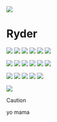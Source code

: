 

 ![](https://cdn.discordapp.com/attachments/1012789720612360235/1257941192650260551/jjba__kujo_jotaro_circles_border_by_whitenoize_dbueywn-fullview.png?ex=66863c87&is=6684eb07&hm=7abe33fd9d0468f16758aed5573d33db620ea91faeb41d9d6427afd1f321727e&)

# Ryder



![](https://cdn.discordapp.com/attachments/1012789720612360235/1257889984329814038/anti_usuk___stamp_by_anti_giripan_da4a1i1-fullview.png?ex=66860cd6&is=6684bb56&hm=97a0c70ffe22b047d6c41fb143166b8fe764c5d8a53824d5e53fec14e2833724&) ![](https://cdn.discordapp.com/attachments/1012789720612360235/1257948633769443409/aph__anti_usuk_by_chokorettomilku_d750fg5-fullview.png?ex=66864375&is=6684f1f5&hm=1e9d165fa5eaa0702dff3cedbeda4aefa7f43a6a9d08ac792ce2aebc8abbe3bf&)  ![](https://cdn.discordapp.com/attachments/1012789720612360235/1257926307518611526/d7hn94k-47bdbfa5-a431-4eb5-99a5-adb59d45b3cf.gif?ex=66862eaa&is=6684dd2a&hm=44f3c665f4921a5517df3eeac6b879f53812ba39376fe54c0a6fadbaae75f351&) ![](https://cdn.discordapp.com/attachments/1012789720612360235/1257926564922789978/d81qr7v-684a483e-f6e6-4ad4-a15b-1f47ecf0fef9.png?ex=66862ee8&is=6684dd68&hm=705b753c1baa7dc327493b3af7b402280ab61a6461acf313fdcf8f756e36f53e&) ![](https://cdn.discordapp.com/attachments/1012789720612360235/1257948646582784091/d7hex69-c1316c38-6f2f-40b7-a810-c541f91b3bea.gif?ex=66864378&is=6684f1f8&hm=f63835b233969300cb8323f6d51aff6beb89720de4a60c14b28b5e7fe8910f41&) ![](https://cdn.discordapp.com/attachments/1012789720612360235/1257948939970281502/d81ra67-eeefb9ab-c691-486b-9af5-e18e441e10b7.png?ex=668643be&is=6684f23e&hm=5902cec012f4d9e86d2f4bcccfb1ea45fa076ffaa47cd8316d1d0da25afbfa8e&)

![](https://cdn.discordapp.com/attachments/1077388167872786442/1257944082328850432/jjba__mountain_tim_stamp_by_whitenoize_dbsrnae-fullview.jpg?ex=66863f38&is=6684edb8&hm=295da8243f474fdc9bafe29b3e949ba1c19c2d186939658efe14e38135fe33bd&) ![](https://cdn.discordapp.com/attachments/1012789720612360235/1257929034973712458/dahp67f-906c247d-46af-4a5a-b49c-05f159e134fc.gif?ex=66863135&is=6684dfb5&hm=a07edb0380fe97214f2904dd0f97fe458efdb61529f2cd1f37305dd6802476ac&) ![](https://cdn.discordapp.com/attachments/1012789720612360235/1257941659270774884/jjba__tusk_stamp_by_whitenoize_dbu459g-fullview.jpg?ex=66863cf6&is=6684eb76&hm=1767846e5982b70978b16feced3b45643a117ba9163475568294e99eacafccf1&) ![](https://cdn.discordapp.com/attachments/1012789720612360235/1257934634138730566/daedvwr-12a67ee0-1471-40bf-b8ef-7fdc0eb38799.png?ex=6686366c&is=6684e4ec&hm=79f39e780179fde00119dc575987eae6c16c6b7fb13e202d9d45ff9921ad1d0a&) ![](https://cdn.discordapp.com/attachments/1012789720612360235/1257940899799892061/jjba____clamp__kujo_jouta_stamp_by_whitenoize_dc1wncm-fullview.jpg?ex=66863c41&is=6684eac1&hm=ad4abfe81c254a7afdaca71b49f7cd83e2e04e0ab5d822e06d957db258849b7f&) ![](https://cdn.discordapp.com/attachments/1012789720612360235/1257947553295630356/ddclwj8-ebf1bb0c-486f-46ef-8ead-ee28e042ca98.gif?ex=66864274&is=6684f0f4&hm=d5a229a68de8e361db2dc96c1a19c29fa10cd346c8104e9ebef64f0192e6525f&)

![](https://cdn.discordapp.com/attachments/1012789720612360235/1257929705412231178/d1ifsis-df623859-4888-4971-bbc3-524035323992.png?ex=668631d4&is=6684e054&hm=1de4dd6bc9ee9bb684ebd2589e753e2c53cc76b8b9f85e8b8bc77e606ef42242&) ![](https://cdn.discordapp.com/attachments/1012789720612360235/1257939305977090098/tumblr_1c98443b9adc3fb02abc6655411f0fc0_3f24632f_100.png?ex=66863ac5&is=6684e945&hm=020a139b0eff11dee3c540485eeec9d193456a636a446c2e60e33d8ff6fc26f1&) ![](https://cdn.discordapp.com/attachments/1012789720612360235/1257931936870170635/dbga1pm-b9b26a83-5c3b-4594-a180-f12935639382.png?ex=668633e8&is=6684e268&hm=233de5dc5c7a2dc089caf6f7220ecfc1fc30ff6c4d0001f76c3560dde350202d&) ![](https://cdn.discordapp.com/attachments/1012789720612360235/1257931937176223794/delav04-e965b738-8cd6-4e92-bf33-5823a837072e.png?ex=668633e9&is=6684e269&hm=37ce771950256b00f128601a352f308b4bd7caedf43dc930b4655e43b9919fd9&) ![](https://cdn.discordapp.com/attachments/1012789720612360235/1258093486754762792/tumblr_8061f0e271108de0b7f43fd380d8787c_44489bcf_100.png?ex=6686ca5d&is=668578dd&hm=727b9f52b52bfbfd4eb70951f1f42aa1965e700f0a076885c0130fd68b39b364&)

![](https://cdn.discordapp.com/attachments/1012789720612360235/1258092503727345684/tumblr_5bbcdc7b712f32858a1e3b3546adb3c7_df2883ce_100.png?ex=6686c973&is=668577f3&hm=917d5fe69a0c885d702dce6a517ca5e0611a6efd2481e6ed8819809501fb3522&)

> [!CAUTION]
> yo mama
